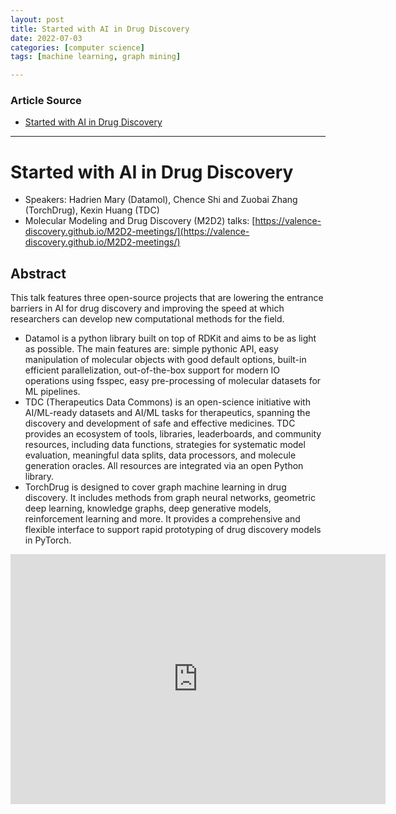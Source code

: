 ```yaml
---
layout: post
title: Started with AI in Drug Discovery
date: 2022-07-03
categories: [computer science]
tags: [machine learning, graph mining]

---
```


### Article Source

* [Started with AI in Drug Discovery](https://www.youtube.com/watch?v=kBL3tB6cVlw)


---

# Started with AI in Drug Discovery


* Speakers: Hadrien Mary (Datamol), Chence Shi and Zuobai Zhang (TorchDrug), Kexin Huang (TDC)
*  Molecular Modeling and Drug Discovery (M2D2) talks: [https://valence-discovery.github.io/M2D2-meetings/](https://valence-discovery.github.io/M2D2-meetings/)


## Abstract


This talk features three open-source projects that are lowering the entrance barriers in AI for drug discovery and improving the speed at which researchers can develop new computational methods for the field.

* Datamol is a python library built on top of RDKit and aims to be as light as possible. The main features are: simple pythonic API, easy manipulation of molecular objects with good default options, built-in efficient parallelization, out-of-the-box support for modern IO operations using fsspec, easy pre-processing of molecular datasets for ML pipelines.
* TDC (Therapeutics Data Commons) is an open-science initiative with AI/ML-ready datasets and AI/ML tasks for therapeutics, spanning the discovery and development of safe and effective medicines. TDC provides an ecosystem of tools, libraries, leaderboards, and community resources, including data functions, strategies for systematic model evaluation, meaningful data splits, data processors, and molecule generation oracles. All resources are integrated via an open Python library.
* TorchDrug is designed to cover graph machine learning in drug discovery. It includes methods from graph neural networks, geometric deep learning, knowledge graphs, deep generative models, reinforcement learning and more. It provides a comprehensive and flexible interface to support rapid prototyping of drug discovery models in PyTorch.



<iframe width="600" height="400" src="https://www.youtube.com/embed/kBL3tB6cVlw" title="YouTube video player" frameborder="0" allow="accelerometer; autoplay; clipboard-write; encrypted-media; gyroscope; picture-in-picture" allowfullscreen></iframe>

